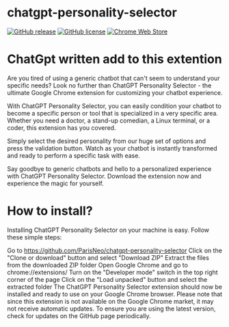 # chatgpt-personality-selector

[![GitHub release](https://badgen.net/github/release/ParisNeo/chatgpt-personality-selector)](https://github.com/ParisNeo/chatgpt-personality-selector/releases)
[![GitHub license](https://badgen.net/github/license/ParisNeo/chatgpt-personality-selector)](https://github.com/ParisNeo/chatgpt-personality-selector/blob/master/LICENSE)
[![Chrome Web Store](https://img.shields.io/chrome-web-store/v/fhbjgbiflinjbdggehcddcbncdddomop.svg)](https://chrome.google.com/webstore/detail/chatgpt-audio-extension/fhbjgbiflinjbdggehcddcbncdddomop)


# ChatGpt written add to this extention
Are you tired of using a generic chatbot that can't seem to understand your specific needs? Look no further than ChatGPT Personality Selector - the ultimate Google Chrome extension for customizing your chatbot experience.

With ChatGPT Personality Selector, you can easily condition your chatbot to become a specific person or tool that is specialized in a very specific area. Whether you need a doctor, a stand-up comedian, a Linux terminal, or a coder, this extension has you covered.

Simply select the desired personality from our huge set of options and press the validation button. Watch as your chatbot is instantly transformed and ready to perform a specific task with ease.

Say goodbye to generic chatbots and hello to a personalized experience with ChatGPT Personality Selector. Download the extension now and experience the magic for yourself.

# How to install?

Installing ChatGPT Personality Selector on your machine is easy. Follow these simple steps:

Go to https://github.com/ParisNeo/chatgpt-personality-selector
Click on the "Clone or download" button and select "Download ZIP"
Extract the files from the downloaded ZIP folder
Open Google Chrome and go to chrome://extensions/
Turn on the "Developer mode" switch in the top right corner of the page
Click on the "Load unpacked" button and select the extracted folder
The ChatGPT Personality Selector extension should now be installed and ready to use on your Google Chrome browser.
Please note that since this extension is not available on the Google Chrome market, it may not receive automatic updates. To ensure you are using the latest version, check for updates on the GitHub page periodically.